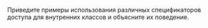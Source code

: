 Приведите примеры использования различных спецификаторов доступа для внутренних классов и объясните их поведение.
